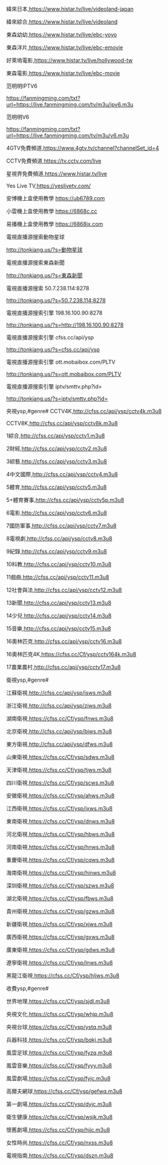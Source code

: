 緯來日本,https://www.histar.tv/live/videoland-japan

緯來綜合,https://www.histar.tv/live/videoland

東森幼幼,https://www.histar.tv/live/ebc-yoyo

東森洋片,https://www.histar.tv/live/ebc-emovie

好萊塢電影,https://www.histar.tv/live/hollywood-tw

東森電影,https://www.histar.tv/live/ebc-movie


范明明IPTV6

https://fanmingming.com/txt?url=https://live.fanmingming.com/tv/m3u/ipv6.m3u

范明明V6

https://fanmingming.com/txt?url=https://live.fanmingming.com/tv/m3u/v6.m3u

4GTV免費頻道,https://www.4gtv.tv/channel?channelSet_id=4

CCTV免費頻道,https://tv.cctv.com/live

星視界免費頻道,https://www.histar.tv/live

Yes Live TV,https://yeslivetv.com/

安博機上盒使用教學 https://ub6789.com

小雲機上盒使用教學 https://6868c.cc

易播機上盒使用教學 https://6868jx.com

電視直播源搜索動物星球 

http://tonkiang.us/?s=動物星球

電視直播源搜索東森新聞 

http://tonkiang.us/?s=東森新聞

電視直播源搜索 50.7.238.114:8278

http://tonkiang.us/?s=50.7.238.114:8278

電視直播源搜索引擎 198.16.100.90:8278

http://tonkiang.us/?s=http://198.16.100.90:8278

電視直播源搜索引擎  cfss.cc/api/ysp

http://tonkiang.us/?s=cfss.cc/api/ysp

電視直播源搜索引擎  ott.mobaibox.com/PLTV

http://tonkiang.us/?s=ott.mobaibox.com/PLTV


電視直播源搜索引擎  iptv/smttv.php?id=

http://tonkiang.us/?s=iptv/smttv.php?id=


央視ysp,#genre#
CCTV4K,http://cfss.cc/api/ysp/cctv4k.m3u8

CCTV8K,http://cfss.cc/api/ysp/cctv8k.m3u8

1綜合,http://cfss.cc/api/ysp/cctv1.m3u8

2財經,http://cfss.cc/api/ysp/cctv2.m3u8

3綜藝,http://cfss.cc/api/ysp/cctv3.m3u8

4中文國際,http://cfss.cc/api/ysp/cctv4.m3u8

5體育,http://cfss.cc/api/ysp/cctv5.m3u8

5+體育賽事,http://cfss.cc/api/ysp/cctv5p.m3u8

6電影,http://cfss.cc/api/ysp/cctv6.m3u8

7國防軍事,http://cfss.cc/api/ysp/cctv7.m3u8

8電視劇,http://cfss.cc/api/ysp/cctv8.m3u8

9紀錄,http://cfss.cc/api/ysp/cctv9.m3u8

10科教,http://cfss.cc/api/ysp/cctv10.m3u8

11戲曲,http://cfss.cc/api/ysp/cctv11.m3u8

12社會與法,http://cfss.cc/api/ysp/cctv12.m3u8

13新聞,http://cfss.cc/api/ysp/cctv13.m3u8

14少兒,http://cfss.cc/api/ysp/cctv14.m3u8

15音樂,http://cfss.cc/api/ysp/cctv15.m3u8

16奧林匹克,http://cfss.cc/api/ysp/cctv16.m3u8

16奧林匹克4K,https://cfss.cc/Cf/ysp/cctv164k.m3u8

17農業農村,http://cfss.cc/api/ysp/cctv17.m3u8

衛視ysp,#genre#

江蘇衛視,http://cfss.cc/api/ysp/jsws.m3u8

浙江衛視,http://cfss.cc/api/ysp/zjws.m3u8

湖南衛視,https://cfss.cc/Cf/ysp/fnws.m3u8

北京衛視,http://cfss.cc/api/ysp/bjws.m3u8

東方衛視,http://cfss.cc/api/ysp/dfws.m3u8

山東衛視,https://cfss.cc/Cf/ysp/sdws.m3u8

天津衛視,https://cfss.cc/Cf/ysp/tjws.m3u8

四川衛視,https://cfss.cc/Cf/ysp/scws.m3u8

安徽衛視,https://cfss.cc/Cf/ysp/ahws.m3u8

江西衛視,https://cfss.cc/Cf/ysp/jxws.m3u8

東南衛視,https://cfss.cc/Cf/ysp/dnws.m3u8

河北衛視,https://cfss.cc/Cf/ysp/hbws.m3u8

河南衛視,https://cfss.cc/Cf/ysp/hnws.m3u8

重慶衛視,https://cfss.cc/Cf/ysp/cqws.m3u8

海南衛視,https://cfss.cc/Cf/ysp/hinws.m3u8

深圳衛視,https://cfss.cc/Cf/ysp/szws.m3u8

湖北衛視,https://cfss.cc/Cf/ysp/fbws.m3u8

貴州衛視,https://cfss.cc/Cf/ysp/gzws.m3u8

新疆衛視,https://cfss.cc/Cf/ysp/xjws.m3u8

廣西衛視,https://cfss.cc/Cf/ysp/gxws.m3u8

廣東衛視,https://cfss.cc/Cf/ysp/gdws.m3u8

遼寧衛視,https://cfss.cc/Cf/ysp/lnws.m3u8

黑龍江衛視,https://cfss.cc/Cf/ysp/hljws.m3u8


收費ysp,#genre#

世界地理,https://cfss.cc/Cf/ysp/sjdl.m3u8

央視文化,https://cfss.cc/Cf/ysp/whjp.m3u8

央視台球,https://cfss.cc/Cf/ysp/ystq.m3u8

兵器科技,https://cfss.cc/Cf/ysp/bqkj.m3u8

風雲足球,https://cfss.cc/Cf/ysp/fyzq.m3u8

風雲音樂,https://cfss.cc/Cf/ysp/fyyy.m3u8

風雲劇場,https://cfss.cc/Cf/ysp/fyjc.m3u8

高爾夫網球,https://cfss.cc/Cf/ysp/gefwq.m3u8

第一劇場,https://cfss.cc/Cf/ysp/dyjc.m3u8

衛生健康,https://cfss.cc/Cf/ysp/wsjk.m3u8

懷舊劇場,https://cfss.cc/Cf/ysp/hjjc.m3u8

女性時尚,https://cfss.cc/Cf/ysp/nxss.m3u8

電視指南,https://cfss.cc/Cf/ysp/dszn.m3u8











